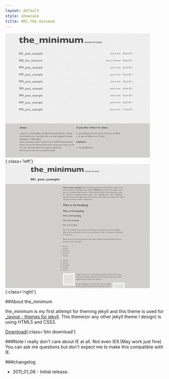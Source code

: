 ```yaml
---
layout: default
style: showcase
title: 001_the_minimum
---
```

![Top page](/img/top.png){:class='left'}
![Post page](/img/post.png){:class='right'}

##About the\_minimum

the\_minimum is my first attempt for theming jekyll and this theme is used for [\_layout - themes for jekyll](http://layouts.studiomohawk.com).
This theme(or any other jekyll theme I design) is using HTML5 and CSS3.

[Download](https://github.com/studiomohawk/jekyll-theme-the_minimum){:class='btn download'}

###Note
I really don't care about IE at all. Not even IE9.(May work just fine)
You can ask me questions but don't expect me to make this compatible with IE.

###changelog
* 2011\_01\_08 - Initial release. 
